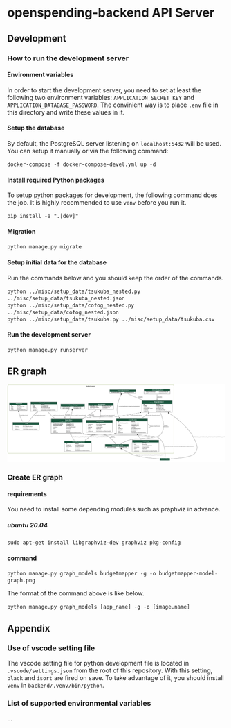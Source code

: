 # openspending-backend API Server

## Development

### How to run the development server

#### Environment variables

In order to start the development server, you need to set at least the following two environment variables: `APPLICATION_SECRET_KEY` and `APPLICATION_DATABASE_PASSWORD`.
The convinient way is to place `.env` file in this directory and write these values in it.

#### Setup the database

By default, the PostgreSQL server listening on `localhost:5432` will be used.
You can setup it manually or via the following command:

```
docker-compose -f docker-compose-devel.yml up -d
```

#### Install required Python packages

To setup python packages for development, the following command does the job.
It is highly recommended to use `venv` before you run it.

```
pip install -e ".[dev]"
```

#### Migration

```
python manage.py migrate
```

#### Setup initial data for the database

Run the commands below and you should keep the order of the commands.

```
python ../misc/setup_data/tsukuba_nested.py ../misc/setup_data/tsukuba_nested.json
python ../misc/setup_data/cofog_nested.py ../misc/setup_data/cofog_nested.json
python ../misc/setup_data/tsukuba.py ../misc/setup_data/tsukuba.csv

```

#### Run the development server

```
python manage.py runserver
```


## ER graph

![ER graph](./budgetmapper-model-graph.png)

### Create ER graph

#### requirements

You need to install some depending modules such as praphviz in advance.

##### ubuntu 20.04

```
sudo apt-get install libgraphviz-dev graphviz pkg-config
```

#### command

```
python manage.py graph_models budgetmapper -g -o budgetmapper-model-graph.png
```

The format of the command above is like below.

```
python manage.py graph_models [app_name] -g -o [image.name]
```

## Appendix

### Use of vscode setting file

The vscode setting file for python development file is located in `.vscode/settings.json` from the root of this repository.
With this setting, `black` and `isort` are fired on save.
To take advantage of it, you should install `venv` in `backend/.venv/bin/python`.

### List of supported environmental variables

...

